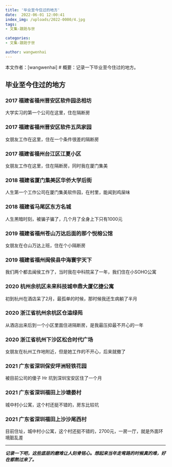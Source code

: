 ```yaml
---
title: '毕业至今住过的地方'
date:  2022-06-01 12:00:41
index_img: /uploads/2022-0000/4.jpg
tags:
- 文集-踉跄与世

categories:
- 文集-踉跄于世

author: wangwenhai
---
```

本文作者：[wangwenhai] # 概要：记录一下毕业至今住过的地方。

<!-- more -->

## 毕业至今住过的地方

### 2017 福建省福州晋安区软件园丞相坊

  大学实习的第一个公司在这里，住在隔断房

### 2017 福建省福州晋安区软件五凤家园

  女朋友工作在这里，住在一个条件很差的隔断房

### 2017 福建省福州台江区江夏小区

  女朋友工作在这里，住在隔断房，同时我在厦门集美

### 2018 福建省厦门集美区华侨大学后街

  人生第一个工作公司在厦门集美软件园，在村里，能闻到鸡屎味

### 2018 福建省马尾区东方名城

  人生黑暗时刻，被骗子骗了，几个月了全身上下只有1000元

### 2019 福建省福州苍山万达后面的那个悦榕公馆

  女朋友在仓山万达上班，住在个小隔断房

### 2019 福建省福州闽侯县中海寰宇天下

  我们两个都去闽侯工作了，当时我在中科院呆了一年，我们住在小SOHO公寓

### 2020 杭州余杭区未来科技城申鼎大厦亿捷公寓

  初到杭州在酒店呆了2月，最孤单的时候，那时候我还生病躺了半月

### 2020 浙江省杭州余杭区仓溢绿苑

  从酒店出来后到一个小区里面住进隔断房，是我最压抑最不开心的一年

### 2020 浙江省杭州下沙区松合时代广场

  女朋友在杭州工作地附近，但是她工作的不开心，后来就撤了

### 2021 广东省深圳保安坪洲轻铁花园

  被目前公司的傻子 Hr 坑到深圳宝安区住了一个月

### 2021 广东省深圳福田上沙塘晏村

  城中村小公寓，这个村还挺不错的，房东比较坑

### 2021 广东省深圳福田上沙沙尾西村

  目前住址，城中村小公寓，这个村还挺不错的，2700元，一房一厅，就是外面环境脏乱差

---

***记录一下吧，这些底层的磨难让人刻骨铭心。想起来当年走弯路的时候真的难，好在都熬过来了。***
